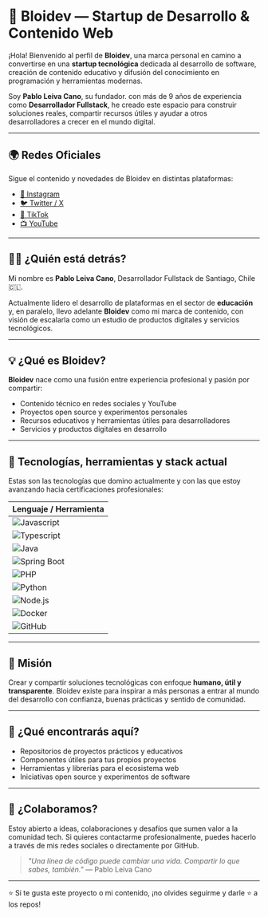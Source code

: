 # 🚀 Bloidev — Startup de Desarrollo & Contenido Web

¡Hola! Bienvenido al perfil de **Bloidev**, una marca personal en camino a convertirse en una **startup tecnológica** dedicada al desarrollo de software, creación de contenido educativo y difusión del conocimiento en programación y herramientas modernas.

Soy **Pablo Leiva Cano**, su fundador. con más de 9 años de experiencia como **Desarrollador Fullstack**, he creado este espacio para construir soluciones reales, compartir recursos útiles y ayudar a otros desarrolladores a crecer en el mundo digital.

---

## 🌍 Redes Oficiales

Sigue el contenido y novedades de Bloidev en distintas plataformas:

- [📸 Instagram](https://www.instagram.com/bloidev/)
- [🐦 Twitter / X](https://twitter.com/bloidev)
- [🎵 TikTok](https://www.tiktok.com/@bloidev)
- [📺 YouTube](https://www.youtube.com/@bloidev)

---

## 👨‍💼 ¿Quién está detrás?

Mi nombre es **Pablo Leiva Cano**, Desarrollador Fullstack de Santiago, Chile 🇨🇱.

Actualmente lidero el desarrollo de plataformas en el sector de **educación** y, en paralelo, llevo adelante **Bloidev** como mi marca de contenido, con visión de escalarla como un estudio de productos digitales y servicios tecnológicos.

---

## 💡 ¿Qué es Bloidev?

**Bloidev** nace como una fusión entre experiencia profesional y pasión por compartir:

- Contenido técnico en redes sociales y YouTube
- Proyectos open source y experimentos personales
- Recursos educativos y herramientas útiles para desarrolladores
- Servicios y productos digitales en desarrollo

---

## 🧰 Tecnologías, herramientas y stack actual

Estas son las tecnologías que domino actualmente y con las que estoy avanzando hacia certificaciones profesionales:

| Lenguaje / Herramienta |
|------------------------|
| ![Javascript](https://img.shields.io/badge/-Javascript-F7DF1E?style=for-the-badge&logo=javascript&logoColor=000) |
| ![Typescript](https://img.shields.io/badge/-Typescript-3178C6?style=for-the-badge&logo=typescript&logoColor=fff) |
| ![Java](https://img.shields.io/badge/-Java-007396?style=for-the-badge&logo=java&logoColor=white) |
| ![Spring Boot](https://img.shields.io/badge/-Spring%20Boot-6DB33F?style=for-the-badge&logo=springboot&logoColor=white) |
| ![PHP](https://img.shields.io/badge/-PHP-777BB4?style=for-the-badge&logo=php&logoColor=white) |
| ![Python](https://img.shields.io/badge/-Python-3776AB?style=for-the-badge&logo=python&logoColor=white) |
| ![Node.js](https://img.shields.io/badge/-Node.js-339933?style=for-the-badge&logo=node.js&logoColor=white) |
| ![Docker](https://img.shields.io/badge/-Docker-2496ED?style=for-the-badge&logo=docker&logoColor=white) |
| ![GitHub](https://img.shields.io/badge/-GitHub-181717?style=for-the-badge&logo=github&logoColor=white) |

---

## 🧭 Misión

Crear y compartir soluciones tecnológicas con enfoque **humano, útil y transparente**. Bloidev existe para inspirar a más personas a entrar al mundo del desarrollo con confianza, buenas prácticas y sentido de comunidad.

---

## 📌 ¿Qué encontrarás aquí?

- Repositorios de proyectos prácticos y educativos
- Componentes útiles para tus propios proyectos
- Herramientas y librerías para el ecosistema web
- Iniciativas open source y experimentos de software

---

## 🤝 ¿Colaboramos?

Estoy abierto a ideas, colaboraciones y desafíos que sumen valor a la comunidad tech. Si quieres contactarme profesionalmente, puedes hacerlo a través de mis redes sociales o directamente por GitHub.

> _"Una línea de código puede cambiar una vida. Compartir lo que sabes, también."_ — Pablo Leiva Cano

---

⭐ Si te gusta este proyecto o mi contenido, ¡no olvides seguirme y darle ⭐ a los repos!
